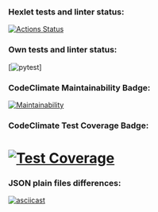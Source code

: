 ### Hexlet tests and linter status:
[![Actions Status](https://github.com/evisorexx/python-project-50/actions/workflows/hexlet-check.yml/badge.svg)](https://github.com/evisorexx/python-project-50/actions)
### Own tests and linter status:
[![pytest](https://github.com/evisorexx/python-project-50/actions/workflows/test.yml/badge.svg)]
### CodeClimate Maintainability Badge:
[![Maintainability](https://api.codeclimate.com/v1/badges/9ba9b2ef33e289af8e66/maintainability)](https://codeclimate.com/github/evisorexx/python-project-50/maintainability)
### CodeClimate Test Coverage Badge:
[![Test Coverage](https://api.codeclimate.com/v1/badges/9ba9b2ef33e289af8e66/test_coverage)](https://codeclimate.com/github/evisorexx/python-project-50/test_coverage)
=======
### JSON plain files differences:
[![asciicast](https://asciinema.org/a/IOqyg3rhsTxaWlGkivrvGbyo3.svg)](https://asciinema.org/a/IOqyg3rhsTxaWlGkivrvGbyo3)